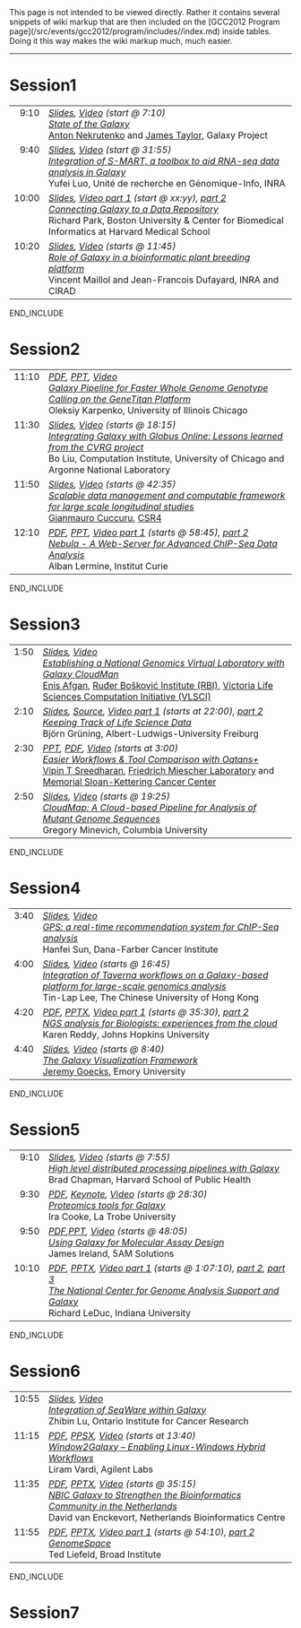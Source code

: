 <div class='red'>This page is not intended to be viewed directly. Rather it contains several snippets of wiki markup that are then included on the [GCC2012 Program page](/src/events/gcc2012/program/includes//index.md) inside tables. Doing it this way makes the wiki markup much, much easier. </div>

----

# Session1

<table>
  <tr>
    <td style=" vertical-align: top; text-align: right; border: none;"> 9:10 </td>
    <td style=" border: none; width: 100%;"> <div class='right'><em><a href='https://depot.galaxyproject.org/hub/attachments/documents/presentations/gcc2012/State.pdf'>Slides</a>, <a href='https://uic.sharestream.net/ssdcms/i.do?u=abfc6489eb764d4'>Video</a> (start @ 7:10)</em></div><em><a href='/src/events/gcc2012/abstracts/index.md#state-of-the-galaxy'>State of the Galaxy</a></em> <div class='indent'> <a href='/src/people/anton/index.md'>Anton Nekrutenko</a> and <a href='/src/people/james-taylor/index.md'>James Taylor</a>, Galaxy Project </div> </td>
  </tr>
  <tr>
    <td style=" vertical-align: top; text-align: right; border: none;"> 9:40 </td>
    <td style=" border: none;"> <div class='right'><em><a href='https://depot.galaxyproject.org/hub/attachments/documents/presentations/gcc2012/Luo.pdf'>Slides</a>, <a href='https://uic.sharestream.net/ssdcms/i.do?u=abfc6489eb764d4'>Video</a> (start @ 31:55)</em></div> <em><a href='/src/events/gcc2012/abstracts/index.md#integration-of-s-mart-a-toolbox-to-aid-rna-seq-data-analysis-in-galaxy'>Integration of S-MART, a toolbox to aid RNA-seq data analysis in Galaxy</a></em> <div class='indent'> Yufei Luo, Unité de recherche en Génomique-Info, INRA </div> </td>
  </tr>
  <tr>
    <td style=" vertical-align: top; text-align: right; border: none;"> 10:00 </td>
    <td style=" border: none;"> <div class='right'><em><a href='https://depot.galaxyproject.org/hub/attachments/documents/presentations/gcc2012/Park.pdf'>Slides</a>, <a href='https://uic.sharestream.net/ssdcms/i.do?u=abfc6489eb764d4'>Video part 1</a> (start @ xx:yy), <a href='https://uic.sharestream.net/ssdcms/i.do?u=52bb95ced46c4b5'>part 2</a></em></div> <em><a href='/src/events/gcc2012/abstracts/index.md#connecting-galaxy-to-a-data-repository'>Connecting Galaxy to a Data Repository</a></em> <div class='indent'>Richard Park, Boston University & Center for Biomedical Informatics at Harvard Medical School</div></td>
  </tr>
  <tr>
    <td style=" vertical-align: top; text-align: right; border: none;"> 10:20 </td>
    <td style=" border: none;"> <div class='right'><em><a href='https://depot.galaxyproject.org/hub/attachments/documents/presentations/gcc2012/MaillolDufayard.pdf'>Slides</a>, <a href='https://uic.sharestream.net/ssdcms/i.do?u=52bb95ced46c4b5'>Video</a> (starts @ 11:45)</em></div> <em><a href='/src/events/gcc2012/abstracts/index.md#role-of-galaxy-in-a-bioinformatic-plant-breeding-platform'>Role of Galaxy in a bioinformatic plant breeding platform</a></em> <div class='indent'>Vincent Maillol and Jean-Francois Dufayard, INRA and CIRAD</div> </td>
  </tr>
</table>

END_INCLUDE

# Session2

<table>
  <tr>
    <td style=" vertical-align: top; text-align: right; border: none;"> 11:10 </td>
    <td style=" border: none; width: 100%;"> <div class='right'><em><a href='https://depot.galaxyproject.org/hub/attachments/documents/presentations/gcc2012/Karpenko.pdf'>PDF</a>, <a href='https://depot.galaxyproject.org/hub/attachments/documents/presentations/gcc2012/Karpenko.ppt'>PPT</a>, <a href='https://uic.sharestream.net/ssdcms/i.do?u=26bcce7b2387420'>Video</a></em></div> <em><a href='/src/events/gcc2012/abstracts/index.md#galaxy-pipeline-for-faster-whole-genome-genotype-calling-on-the-genetitan-platform'>Galaxy Pipeline for Faster Whole Genome Genotype Calling on the GeneTitan Platform</a></em> <div class='indent'> Oleksiy Karpenko, University of Illinois Chicago </div> </td>
  </tr>
  <tr>
    <td style=" vertical-align: top; text-align: right; border: none;"> 11:30 </td>
    <td style=" border: none;"> <div class='right'><em><a href='https://depot.galaxyproject.org/hub/attachments/documents/presentations/gcc2012/Liu.pdf'>Slides</a>, <a href='https://uic.sharestream.net/ssdcms/i.do?u=26bcce7b2387420'>Video</a> (starts @ 18:15)</em></div> <em><a href='/src/events/gcc2012/abstracts/index.md#integrating-galaxy-with-globus-online-lessons-learned-from-the-cvrg-project'>Integrating Galaxy with Globus Online: Lessons learned from the CVRG project</a> </em> <div class='indent'> Bo Liu, Computation Institute, University of Chicago and Argonne National Laboratory </div> </td>
  </tr>
  <tr>
    <td style=" vertical-align: top; text-align: right; border: none;"> 11:50 </td>
    <td style=" border: none;"> <div class='right'><em><a href='https://depot.galaxyproject.org/hub/attachments/documents/presentations/gcc2012/Cuccuru.pdf'>Slides</a>, <a href='https://uic.sharestream.net/ssdcms/i.do?u=26bcce7b2387420'>Video</a> (starts @ 42:35)</em></div> <em><a href='/src/events/gcc2012/abstracts/index.md#scalable-data-management-and-computable-framework-for-large-scale-longitudinal-studies'>Scalable data management and computable framework for large scale longitudinal studies</a></em> <div class='indent'> <a href='http://www.crs4.it/crs4/peopledetails/people/195/Gianmauro_Cuccuru'>Gianmauro Cuccuru</a>, <a href='http://www.crs4.it/'>CSR4</a> </div> </td>
  </tr>
  <tr>
    <td style=" vertical-align: top; text-align: right; border: none;"> 12:10 </td>
    <td style=" border: none;"> <div class='right'><em><a href='https://depot.galaxyproject.org/hub/attachments/documents/presentations/gcc2012/Lermine.pdf'>PDF</a>, <a href='https://depot.galaxyproject.org/hub/attachments/documents/presentations/gcc2012/Lermine.ppt'>PPT</a>, <a href='https://uic.sharestream.net/ssdcms/i.do?u=26bcce7b2387420'>Video part 1</a> (starts @ 58:45), <a href='https://uic.sharestream.net/ssdcms/i.do?u=e63450b12c16451'>part 2</a></em></div> <em><a href='/src/events/gcc2012/abstracts/index.md#nebula---a-web-server-for-advanced-chip-seq-data-analysis'>Nebula - A Web-Server for Advanced ChIP-Seq Data Analysis</a></em> <div class='indent'> Alban Lermine, Institut Curie </div> </td>
  </tr>
</table>

END_INCLUDE

# Session3

<table>
  <tr>
    <td style=" vertical-align: top; text-align: right; border: none;"> 1:50 </td>
    <td style=" border: none; width: 100%;"> <div class='right'><em><a href='https://depot.galaxyproject.org/hub/attachments/documents/presentations/gcc2012/Afgan.pdf'>Slides</a>, <a href='https://uic.sharestream.net/ssdcms/i.do?u=7c7f3063681d4af'>Video</a></em></div> <em><a href='/src/events/gcc2012/abstracts/index.md#establishing-a-national-genomics-virtual-laboratory-with-galaxy-cloudman'>Establishing a National Genomics Virtual Laboratory with Galaxy CloudMan</a></em> <div class='indent'> <a href='/src/people/enis-afgan/index.md'>Enis Afgan</a>, <a href='http://www.irb.hr/eng/'>Ruđer Bošković Institute (RBI)</a>, <a href='http://www.vlsci.org.au/'>Victoria Life Sciences Computation Initiative (VLSCI)</a> </div> </td>
  </tr>
  <tr>
    <td style=" vertical-align: top; text-align: right; border: none;"> 2:10 </td>
    <td style=" border: none;"> <div class='right'><em><a href='http://bjoern.gruenings.eu/GCC-2012'>Slides</a>, <a href='https://depot.galaxyproject.org/hub/attachments/documents/presentations/gcc2012/GruningSource.zip'>Source</a>, <a href='https://uic.sharestream.net/ssdcms/i.do?u=7c7f3063681d4af'>Video part 1</a> (starts at 22:00), <a href='https://uic.sharestream.net/ssdcms/i.do?u=5d4fa321f2e848f'>part 2</a></em></div> <em><a href='/src/events/gcc2012/abstracts/index.md#keeping-track-of-life-science-data'>Keeping Track of Life Science Data</a></em> <div class='indent'> Björn Grüning, Albert-Ludwigs-University Freiburg </div> </td>
  </tr>
  <tr>
    <td style=" vertical-align: top; text-align: right; border: none;"> 2:30 </td>
    <td style=" border: none;"> <div class='right'><em><a href='https://depot.galaxyproject.org/hub/attachments/documents/presentations/gcc2012/Sreedharan.ppt'>PPT</a>, <a href='https://depot.galaxyproject.org/hub/attachments/documents/presentations/gcc2012/Sreedharan.PDF'>PDF</a>, <a href='https://uic.sharestream.net/ssdcms/i.do?u=5d4fa321f2e848f'>Video</a> (starts at 3:00)</em></div> <em><a href='/src/events/gcc2012/abstracts/index.md#easier-workflows--tool-comparison-with-oqtans'>Easier Workflows & Tool Comparison with Oqtans+</a></em> <div class='indent'> <a href='http://raetschlab.org///members/vipin.1.html'>Vipin T Sreedharan</a>, <a href='http://www.fml.tuebingen.mpg.de/'>Friedrich Miescher Laboratory</a> and <a href='http://www.mskcc.org/'>Memorial Sloan-Kettering Cancer Center</a> </div> </td>
  </tr>
  <tr>
    <td style=" vertical-align: top; text-align: right; border: none;"> 2:50 </td>
    <td style=" border: none;"> <div class='right'><em><a href='https://depot.galaxyproject.org/hub/attachments/documents/presentations/gcc2012/Minevich.pdf'>Slides</a>, <a href='https://uic.sharestream.net/ssdcms/i.do?u=5d4fa321f2e848f'>Video</a> (starts @ 19:25)</em></div> <em><a href='/src/events/gcc2012/abstracts/index.md#cloudmap-a-cloud-based-pipeline-for-analysis-of-mutant-genome-sequences'>CloudMap: A Cloud-based Pipeline for Analysis of Mutant Genome Sequences</a></em> <div class='indent'> Gregory Minevich, Columbia University </div> </td>
  </tr>
</table>

END_INCLUDE

# Session4

<table>
  <tr>
    <td style=" vertical-align: top; text-align: right; border: none;"> 3:40 </td>
    <td style=" border: none; width: 100%;"> <div class='right'><em><a href='https://depot.galaxyproject.org/hub/attachments/documents/presentations/gcc2012/Sun.pdf'>Slides</a>, <a href='https://uic.sharestream.net/ssdcms/i.do?u=a6208a4628164b7'>Video</a></em></div> <em><a href='/src/events/gcc2012/abstracts/index.md#gps-a-real-time-recommendation-system-for-chip-seq-analysis'>GPS: a real-time recommendation system for ChIP-Seq analysis</a></em> <div class='indent'> Hanfei Sun, Dana-Farber Cancer Institute </div> </td>
  </tr>
  <tr>
    <td style=" vertical-align: top; text-align: right; border: none;"> 4:00 </td>
    <td style=" border: none;"> <div class='right'><em><a href='https://depot.galaxyproject.org/hub/attachments/documents/presentations/gcc2012/Lee.pdf'>Slides</a>, <a href='https://uic.sharestream.net/ssdcms/i.do?u=a6208a4628164b7'>Video</a> (starts @ 16:45)</em></div> <em><a href='/src/events/gcc2012/abstracts/index.md#integration-of-taverna-workflows-on-a-galaxy-based-platform-for-large-scale-genomics-analysis'>Integration of Taverna workflows on a Galaxy-based platform for large-scale genomics analysis</a></em> <div class='indent'> Tin-Lap Lee, The Chinese University of Hong Kong </div> </td>
  </tr>
  <tr>
    <td style=" vertical-align: top; text-align: right; border: none;"> 4:20 </td>
    <td style=" border: none;"> <div class='right'><em><a href='https://depot.galaxyproject.org/hub/attachments/documents/presentations/gcc2012/Reddy.pdf'>PDF</a>, <a href='https://depot.galaxyproject.org/hub/attachments/documents/presentations/gcc2012/Reddy.pptx'>PPTX</a>, <a href='https://uic.sharestream.net/ssdcms/i.do?u=a6208a4628164b7'>Video part 1</a> (starts @ 35:30), <a href='https://uic.sharestream.net/ssdcms/i.do?u=6b93204632704bd'>part 2</a></em></div> <em><a href='/src/events/gcc2012/abstracts/index.md#ngs-analysis-for-biologists-experiences-from-the-cloud'>NGS analysis for Biologists: experiences from the cloud</a></em> <div class='indent'> Karen Reddy, Johns Hopkins University </div> </td>
  </tr>
  <tr>
    <td style=" vertical-align: top; text-align: right; border: none;"> 4:40 </td>
    <td style=" border: none;"> <div class='right'><em><a href='https://depot.galaxyproject.org/hub/attachments/documents/presentations/gcc2012/Goecks.pdf'>Slides</a>, <a href='https://uic.sharestream.net/ssdcms/i.do?u=6b93204632704bd'>Video</a> (starts @ 8:40)</em></div> <em><a href='/src/events/gcc2012/abstracts/index.md#the-galaxy-visualization-framework'>The Galaxy Visualization Framework</a></em> <div class='indent'> <a href='/src/people/jeremy-goecks/index.md'>Jeremy Goecks</a>, Emory University </div> </td>
  </tr>
</table>

END_INCLUDE


# Session5

<table>
  <tr>
    <td style=" vertical-align: top; text-align: right; border: none;"> 9:10 </td>
    <td style=" border: none; width: 100%;"> <div class='right'><em><a href='https://depot.galaxyproject.org/hub/attachments/documents/presentations/gcc2012/Chapman.pdf'>Slides</a>, <a href='https://uic.sharestream.net/ssdcms/i.do?u=a2b61f408b63476'>Video</a> (starts @ 7:55)</em></div> <em><a href='/src/events/gcc2012/abstracts/index.md#high-level-distributed-processing-pipelines-with-galaxy'>High level distributed processing pipelines with Galaxy</a></em> <div class='indent'> Brad Chapman, Harvard School of Public Health </div> </td>
  </tr>
  <tr>
    <td style=" vertical-align: top; text-align: right; border: none;"> 9:30 </td>
    <td style=" border: none;"> <div class='right'><em><a href='https://depot.galaxyproject.org/hub/attachments/documents/presentations/gcc2012/Cooke.pdf'>PDF</a>, <a href='https://depot.galaxyproject.org/hub/attachments/documents/presentations/gcc2012/Cooke.key'>Keynote</a>, <a href='https://uic.sharestream.net/ssdcms/i.do?u=a2b61f408b63476'>Video</a> (starts @ 28:30)</em></div> <em><a href='/src/events/gcc2012/abstracts/index.md#proteomics-tools-for-galaxy'>Proteomics tools for Galaxy</a></em> <div class='indent'> Ira Cooke, La Trobe University </div> </td>
  </tr>
  <tr>
    <td style=" vertical-align: top; text-align: right; border: none;"> 9:50 </td>
    <td style=" border: none;"> <div class='right'><em><a href='https://depot.galaxyproject.org/hub/attachments/documents/presentations/gcc2012/Ireland.pdf'>PDF</a>,<a href='https://depot.galaxyproject.org/hub/attachments/documents/presentations/gcc2012/Ireland.ppt'>PPT</a>, <a href='https://uic.sharestream.net/ssdcms/i.do?u=a2b61f408b63476'>Video</a> (starts @ 48:05)</em></div> <em><a href='/src/events/gcc2012/abstracts/index.md#using-galaxy-for-molecular-assay-design'>Using Galaxy for Molecular Assay Design</a></em> <div class='indent'> James Ireland, 5AM Solutions </div> </td>
  </tr>
  <tr>
    <td style=" vertical-align: top; text-align: right; border: none;"> 10:10 </td>
    <td style=" border: none;"> <div class='right'><em><a href='https://depot.galaxyproject.org/hub/attachments/documents/presentations/gcc2012/LeDuc.pdf'>PDF</a>, <a href='https://depot.galaxyproject.org/hub/attachments/documents/presentations/gcc2012/LeDuc.pptx'>PPTX</a>, <a href='https://uic.sharestream.net/ssdcms/i.do?u=a2b61f408b63476'>Video part 1</a> (starts @ 1:07:10), <a href='https://uic.sharestream.net/ssdcms/i.do?u=1d9c679ebecd47c'>part 2</a>, <a href='https://uic.sharestream.net/ssdcms/i.do?u=3cdcc5be48d54d9'>part 3</a></em></div> <em><a href='/src/events/gcc2012/abstracts/index.md#the-national-center-for-genome-analysis-support-and-galaxy'>The National Center for Genome Analysis Support and Galaxy</a></em> <div class='indent'> Richard LeDuc, Indiana University </div> </td>
  </tr>
</table>

END_INCLUDE

# Session6

<table>
  <tr>
    <td style=" vertical-align: top; text-align: right; border: none;"> 10:55 </td>
    <td style=" border: none; width: 100%;"> <div class='right'><em><a href='https://depot.galaxyproject.org/hub/attachments/documents/presentations/gcc2012/Lu.pdf'>Slides</a>, <a href='https://uic.sharestream.net/ssdcms/i.do?u=cc90a8540a7f4ec'>Video</a></em></div> <em><a href='/src/events/gcc2012/abstracts/index.md#integration-of-seqware-within-galaxy'>Integration of SeqWare within Galaxy</a></em> <div class='indent'> Zhibin Lu, Ontario Institute for Cancer Research </div> </td>
  </tr>
  <tr>
    <td style=" vertical-align: top; text-align: right; border: none;"> 11:15 </td>
    <td style=" border: none;"> <div class='right'><em><a href='https://depot.galaxyproject.org/hub/attachments/documents/presentations/gcc2012/Vardi.pdf'>PDF</a>, <a href='https://depot.galaxyproject.org/hub/attachments/documents/presentations/gcc2012/Vardi.ppsx'>PPSX</a>, <a href='https://uic.sharestream.net/ssdcms/i.do?u=cc90a8540a7f4ec'>Video</a> (starts at 13:40)</em></div> <em><a href='/src/events/gcc2012/abstracts/index.md#window2galaxy--enabling-linux-windows-hybrid-workflows'>Window2Galaxy – Enabling Linux-Windows Hybrid Workflows</a></em> <div class='indent'> Liram Vardi, Agilent Labs </div> </td>
  </tr>
  <tr>
    <td style=" vertical-align: top; text-align: right; border: none;"> 11:35 </td>
    <td style=" border: none;"> <div class='right'><em><a href='https://depot.galaxyproject.org/hub/attachments/documents/presentations/gcc2012/vanEnckevort.pdf'>PDF</a>, <a href='https://depot.galaxyproject.org/hub/attachments/documents/presentations/gcc2012/vanEnckevort.pptx'>PPTX</a>, <a href='https://uic.sharestream.net/ssdcms/i.do?u=cc90a8540a7f4ec'>Video</a> (starts @ 35:15)</em></div> <em><a href='/src/events/gcc2012/abstracts/index.md#nbic-galaxy-to-strengthen-the-bioinformatics-community-in-the-netherlands'>NBIC Galaxy to Strengthen the Bioinformatics Community in the Netherlands</a></em> <div class='indent'> David van Enckevort, Netherlands Bioinformatics Centre </div> </td>
  </tr>
  <tr>
    <td style=" vertical-align: top; text-align: right; border: none;"> 11:55 </td>
    <td style=" border: none;"> <div class='right'><em><a href='https://depot.galaxyproject.org/hub/attachments/documents/presentations/gcc2012/Liefeld.pdf'>PDF</a>, <a href='https://depot.galaxyproject.org/hub/attachments/documents/presentations/gcc2012/Liefeld.pptx'>PPTX</a>, <a href='https://uic.sharestream.net/ssdcms/i.do?u=cc90a8540a7f4ec'>Video part 1</a> (starts @ 54:10), <a href='https://uic.sharestream.net/ssdcms/i.do?u=afa05c3a39584a7'>part 2</a></em></div> <em><a href='/src/events/gcc2012/abstracts/index.md#genomespace'>GenomeSpace</a></em> <div class='indent'> Ted Liefeld, Broad Institute </div> </td>
  </tr>
</table>

END_INCLUDE

# Session7
